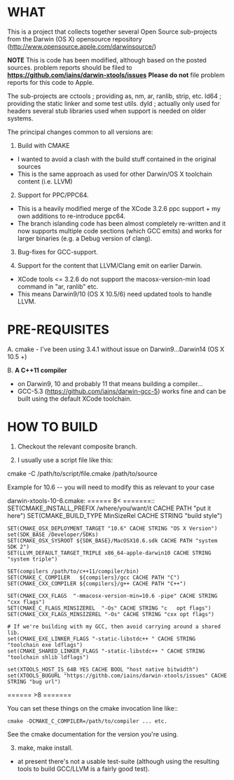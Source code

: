WHAT
====

This is a project that collects together several Open Source sub-projects from the Darwin (OS X) opensource repository (http://www.opensource.apple.com/darwinsource/)

**NOTE**
  This is code has been modified, although based on the posted sources.
  problem reports should be filed to **https://github.com/iains/darwin-xtools/issues**
  **Please do not** file problem reports for this code to Apple.

The sub-projects are
 cctools ; providing as, nm, ar, ranlib, strip, etc.
 ld64 ; providing the static linker and some test utils.
 dyld ; actually only used for headers
 several stub libraries used when support is needed on older systems.

The principal changes common to all versions are:

1. Build with CMAKE
 - I wanted to avoid a clash with the build stuff contained in the original sources
 - This is the same approach as used for other Darwin/OS X toolchain content (i.e. LLVM)

2. Support for PPC/PPC64.
 - This is a heavily modified merge of the XCode 3.2.6 ppc support + my own additions to re-introduce ppc64.
 - The branch islanding code has been almost completely re-written and it now supports multiple code sections (which GCC emits) and works for larger binaries (e.g. a Debug version of clang).

3. Bug-fixes for GCC-support.

4. Support for the content that LLVM/Clang emit on earlier Darwin.
 - XCode tools <= 3.2.6 do not support the macosx-version-min load command in "ar, ranlib" etc.
 - This means Darwin9/10 (OS X 10.5/6) need updated tools to handle LLVM.

PRE-REQUISITES
==============

A. cmake - I've been using 3.4.1 without issue on Darwin9...Darwin14 (OS X 10.5 +)

B. **A C++11 compiler**
 - on Darwin9, 10 and probably 11 that means building a compiler...
 - GCC-5.3 (https://github.com/iains/darwin-gcc-5) works fine and can be built using the default XCode toolchain.

HOW TO BUILD
============

1. Checkout the relevant composite branch.

2. I usually use a script file like this:

cmake -C /path/to/script/file.cmake /path/to/source

Example for 10.6 -- you will need to modify this as relevant to your case

darwin-xtools-10-6.cmake:
====== 8< =======::
    SET(CMAKE_INSTALL_PREFIX /where/you/want/it CACHE PATH "put it here")
    SET(CMAKE_BUILD_TYPE MinSizeRel CACHE STRING "build style")

    SET(CMAKE_OSX_DEPLOYMENT_TARGET "10.6" CACHE STRING "OS X Version")
    set(SDK_BASE /Developer/SDKs)
    SET(CMAKE_OSX_SYSROOT ${SDK_BASE}/MacOSX10.6.sdk CACHE PATH "system SDK 2")
    SET(LLVM_DEFAULT_TARGET_TRIPLE x86_64-apple-darwin10 CACHE STRING "system triple")

    SET(compilers /path/to/c++11/compiler/bin)
    SET(CMAKE_C_COMPILER   ${compilers}/gcc CACHE PATH "C")
    SET(CMAKE_CXX_COMPILER ${compilers}/g++ CACHE PATH "C++")

    SET(CMAKE_CXX_FLAGS  "-mmacosx-version-min=10.6 -pipe" CACHE STRING "cxx flags")
    SET(CMAKE_C_FLAGS_MINSIZEREL  "-Os" CACHE STRING "c   opt flags")
    SET(CMAKE_CXX_FLAGS_MINSIZEREL "-Os" CACHE STRING "cxx opt flags")

    # If we're building with my GCC, then avoid carrying around a shared lib.
    set(CMAKE_EXE_LINKER_FLAGS "-static-libstdc++ " CACHE STRING "toolchain exe ldflags")
    set(CMAKE_SHARED_LINKER_FLAGS "-static-libstdc++ " CACHE STRING "toolchain shlib ldflags")

    set(XTOOLS_HOST_IS_64B YES CACHE BOOL "host native bitwidth")
    set(XTOOLS_BUGURL "https://githb.com/iains/darwin-xtools/issues" CACHE STRING "bug url")
====== >8 =======

You can set these things on the cmake invocation line like::

    cmake -DCMAKE_C_COMPILER=/path/to/compiler ... etc.

See the cmake documentation for the version you're using.

3. make, make install.
 - at present there's not a usable test-suite (although using the resulting tools to build GCC/LLVM is a fairly good test).

